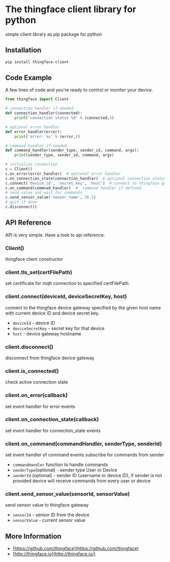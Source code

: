 # The thingface client library for python
simple client library as pip package for python

## Installation

```sh
pip install thingface-client
```

## Code Example

A few lines of code and you're ready to control or monitor your device.

```python
from thingface import Client

# connection handler if needed
def connection_handler(connected):
    print('connection status %d' % (connected,))

# optional error handler
def error_handler(error):
    print('error: %s' % (error,))

# command handler if needed
def command_handler(sender_type, sender_id, command, args):
    print(sender_type, sender_id, command, args)

# initialize connection
c = Client()
c.on_error(error_handler)  # optional error handler
c.on_connection_state(connection_handler)  # optional connection status handler
c.connect('device_id', 'secret_key', 'host')  # connect to thingface gateway
c.on_command(commnad_handler)  #  command handler if defined
# send value and wait for commands
c.send_sensor_value('sensor_name', 36.5)
# quit if done
c.disconnect()
```

## API Reference
API is very simple. Have a look to api reference.

### Client()
thingface client constructor

### client.tls_set(certFilePath)
set certificate for mqtt connection to specified certFilePath.

### client.connect(deviceId, deviceSecretKey, host)
connect to the thingface device gateway specified by the given host name with current device ID and device secret key.
- `deviceId` - device ID
- `deviceSecretKey` - secret key for that device
- `host` - device gateway hostname

### client.disconnect()
disconnect from thingface device gateway

### client.is_connected()
check active connection state

### client.on_error(callback)
set event handler for error events

### client.on_connection_state(callback)
set event handler for connection_state events

### client.on_command(commandHandler, senderType, senderId)
set event handler of command events
subscribe for commands from sender
- `commandHandler` function to handle commands
- `senderType`(optional) - sender type User or Device
- `senderId` (optional) - sender ID (username or device ID), if sender is not provided device will receive commands from every user or device

### client.send_sensor_value(sensorId, sensorValue)
send sensor value to thingface gateway
- `sensorId` - sensor ID from the device
- `sensorValue` - current sensor value

## More Information
- [https://github.com/thingface](https://github.com/thingface)
- [http://thingface.io](http://thingface.io/)
